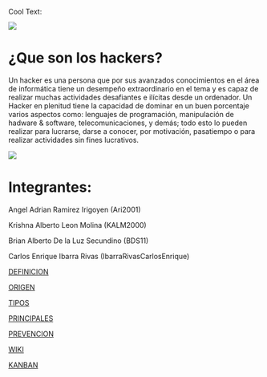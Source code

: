 <a href="http://es.cooltext.com" target="_top"><img src="https://cooltext.com/images/ct_pixel.gif" width="80" height="15" alt="Cool Text: Generador de Logotipos y Gráficos." border="0" /></a>

![](https://images.cooltext.com/5136737.png)
   
# ¿Que son los hackers?

Un hacker es una persona que por sus avanzados conocimientos en el área de informática tiene un desempeño extraordinario en el tema y es capaz de realizar muchas actividades desafiantes e ilícitas desde un ordenador. Un Hacker en plenitud tiene la capacidad de dominar en un buen porcentaje varios aspectos como: lenguajes de programación, manipulación de hadware & software, telecomunicaciones, y demás; todo esto lo pueden realizar para lucrarse, darse a conocer, por motivación, pasatiempo o para realizar actividades sin fines lucrativos.

![](https://cdn.tn.com.ar/sites/default/files/styles/1366x765/public/2017/10/27/hacker.jpg)

# Integrantes:

Angel Adrian Ramirez Irigoyen (Ari2001)

Krishna Alberto Leon Molina (KALM2000)

Brian Alberto De la Luz Secundino (BDS11)

Carlos Enrique Ibarra Rivas (IbarraRivasCarlosEnrique)



[DEFINICION](https://kalm2000.github.io/Mesa-5/DEFINICION)

[ORIGEN](https://kalm2000.github.io/Mesa-5/ORIGEN)

[TIPOS](https://kalm2000.github.io/Mesa-5/TIPOS)

[PRINCIPALES](https://kalm2000.github.io/Mesa-5/PRINCIPALES)

[PREVENCION](https://kalm2000.github.io/Mesa-5/PREVENCION)

[WIKI](https://github.com/KALM2000/Mesa-5/wiki/Hackers)

[KANBAN](https://github.com/KALM2000/Mesa-5/projects/1)

